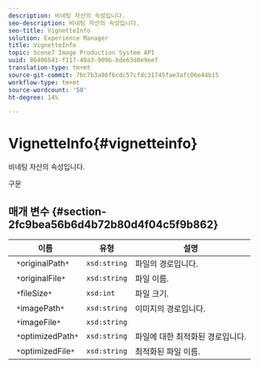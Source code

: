 ```yaml
---
description: 비네팅 자산의 속성입니다.
seo-description: 비네팅 자산의 속성입니다.
seo-title: VignetteInfo
solution: Experience Manager
title: VignetteInfo
topic: Scene7 Image Production System API
uuid: 86406541-f117-49a3-909b-bde63d8e9eef
translation-type: tm+mt
source-git-commit: 7bc7b3a86fbcdc57cfdc31745fae3afc06e44b15
workflow-type: tm+mt
source-wordcount: '50'
ht-degree: 14%

---
```



# VignetteInfo{#vignetteinfo}

비네팅 자산의 속성입니다.

구문

## 매개 변수 {#section-2fc9bea56b6d4b72b80d4f04c5f9b862}

| 이름 | 유형 | 설명 |
|---|---|---|
| ` *`originalPath`*` | `xsd:string` | 파일의 경로입니다. |
| ` *`originalFile`*` | `xsd:string` | 파일 이름. |
| ` *`fileSize`*` | `xsd:int` | 파일 크기. |
| ` *`imagePath`*` | `xsd:string` | 이미지의 경로입니다. |
| ` *`imageFile`*` | `xsd:string` |  |
| ` *`optimizedPath`*` | `xsd:string` | 파일에 대한 최적화된 경로입니다. |
| ` *`optimizedFile`*` | `xsd:string` | 최적화된 파일 이름. |

